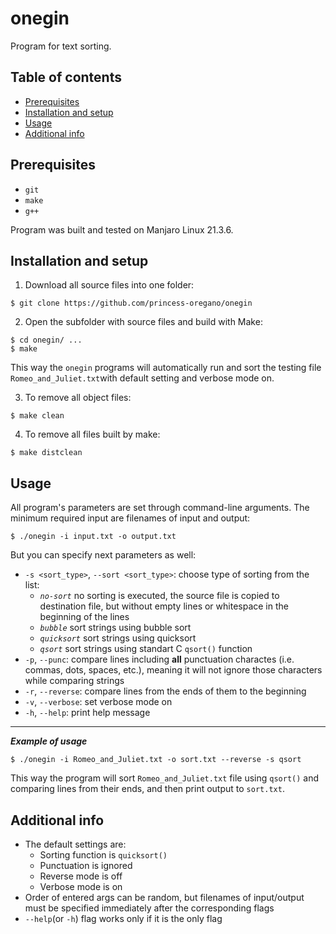# onegin
Program for text sorting.

## Table of contents
* [Prerequisites](#prerequisites)
* [Installation and setup](#installation-and-setup)
* [Usage](@usage)
* [Additional info](#additional-info)

## Prerequisites
* `git`
* `make`
* `g++`

Program was built and tested on Manjaro Linux 21.3.6.

## Installation and setup
1. Download all source files into one folder:
```
$ git clone https://github.com/princess-oregano/onegin
```
2. Open the subfolder with source files and build with Make:
```
$ cd onegin/ ...
$ make
```
This way the `onegin` programs will automatically run and sort 
the testing file `Romeo_and_Juliet.txt`with default 
setting and verbose mode on.

3. To remove all object files:
```
$ make clean
```
4. To remove all files built by make:
```
$ make distclean
```

## Usage
All program's parameters are set through command-line arguments. 
The minimum required input are filenames of input and output:
```
$ ./onegin -i input.txt -o output.txt
```
But you can specify next parameters as well:
* `-s <sort_type>`, `--sort <sort_type>`: choose type of sorting from the list:
    * *`no-sort`* no sorting is executed, the source file is copied to 
destination file, but without empty lines or 
whitespace in the beginning of the lines
    * *`bubble`* sort strings using bubble sort
    * *`quicksort`* sort strings using quicksort
    * *`qsort`* sort strings using standart C `qsort()` function
* `-p`, `--punc`: compare lines including **all** punctuation charactes
(i.e. commas, dots, spaces, etc.), meaning it will not ignore 
those characters while comparing strings
* `-r`, `--reverse`: compare lines from the ends of them to the beginning
* `-v`, `--verbose`: set verbose mode on
* `-h`, `--help`: print help message
---
***Example of usage***
```
$ ./onegin -i Romeo_and_Juliet.txt -o sort.txt --reverse -s qsort
```
This way the program will sort `Romeo_and_Juliet.txt` file using `qsort()` and
comparing lines from their ends, and then print output to `sort.txt`.

## Additional info
* The default settings are:
  * Sorting function is `quicksort()`
  * Punctuation is ignored
  * Reverse mode is off
  * Verbose mode is on
* Order of entered args can be random, but filenames of input/output must be 
specified immediately after the corresponding flags
* `--help`(or `-h`) flag works only if it is the only flag

